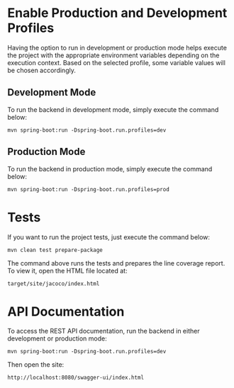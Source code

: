 # Enable Production and Development Profiles

Having the option to run in development or production mode helps execute the project with the appropriate environment variables depending on the execution context. Based on the selected profile, some variable values will be chosen accordingly.

## Development Mode

To run the backend in development mode, simply execute the command below:

```
mvn spring-boot:run -Dspring-boot.run.profiles=dev
```

## Production Mode

To run the backend in production mode, simply execute the command below:

```
mvn spring-boot:run -Dspring-boot.run.profiles=prod
```

# Tests

If you want to run the project tests, just execute the command below:

```
mvn clean test prepare-package
```

The command above runs the tests and prepares the line coverage report. To view it, open the HTML file located at:

```
target/site/jacoco/index.html
```

# API Documentation

To access the REST API documentation, run the backend in either development or production mode:

```
mvn spring-boot:run -Dspring-boot.run.profiles=dev 
```

Then open the site:

```
http://localhost:8080/swagger-ui/index.html
```